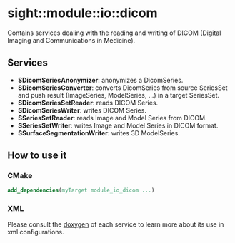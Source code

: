 # sight::module::io::dicom

Contains services dealing with the reading and writing of DICOM (Digital Imaging and Communications in Medicine).

## Services
- **SDicomSeriesAnonymizer**: anonymizes a DicomSeries.
- **SDicomSeriesConverter**: converts DicomSeries from source SeriesSet and push result (ImageSeries, ModelSeries, ...) in a target SeriesSet.
- **SDicomSeriesSetReader**: reads DICOM Series.
- **SDicomSeriesWriter**: writes DICOM Series.
- **SSeriesSetReader**: reads Image and Model Series from DICOM.
- **SSeriesSetWriter**: writes Image and Model Series in DICOM format.
- **SSurfaceSegmentationWriter**: writes 3D ModelSeries.

## How to use it

### CMake

```cmake
add_dependencies(myTarget module_io_dicom ...)
```

### XML

Please consult the [doxygen](https://sight.pages.ircad.fr/sight) of each service to learn more about its use in xml configurations.
